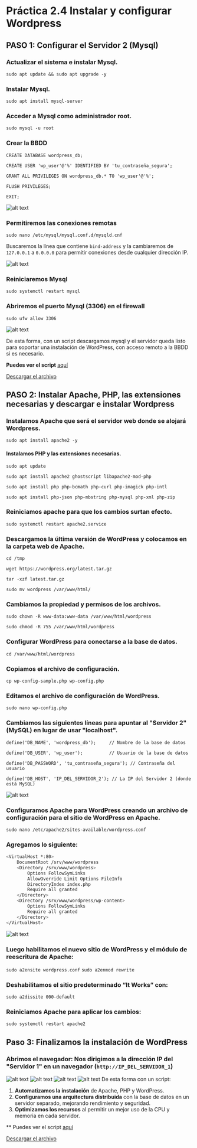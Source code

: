 # Práctica 2.4 Instalar y configurar Wordpress

## PASO 1: Configurar el Servidor 2 (Mysql)

### Actualizar el sistema e instalar Mysql.

`sudo apt update && sudo apt upgrade -y`

### Instalar Mysql.

`sudo apt install mysql-server`

### Acceder a Mysql como administrador root.

`sudo mysql -u root`

### Crear la BBDD

`CREATE DATABASE wordpress_db;`

`CREATE USER 'wp_user'@'%' IDENTIFIED BY 'tu_contraseña_segura';`

`GRANT ALL PRIVILEGES ON wordpress_db.* TO 'wp_user'@'%';`

`FLUSH PRIVILEGES;`

`EXIT;`

![alt text](image.png)

### Permitiremos las conexiones remotas

`sudo nano /etc/mysql/mysql.conf.d/mysqld.cnf`

Buscaremos la línea que contiene `bind-address` y la cambiaremos de `127.0.0.1` a `0.0.0.0` para permitir conexiones desde cualquier dirección IP.

![alt text](image-1.png)

### Reiniciaremos Mysql

`sudo systemctl restart mysql`

### Abriremos el puerto Mysql (3306) en el firewall

`sudo ufw allow 3306`

![alt text](image-2.png)

De esta forma, con un script descargamos mysql y el servidor queda listo para soportar una instalación de WordPress, con acceso remoto a la BBDD si es necesario.

**Puedes ver el script** [aquí](Mysql-para-wordpress.md)

[Descargar el archivo](./scripts/Mysql-para-wordpress.sh)


## PASO 2: Instalar Apache, PHP, las extensiones necesarias y descargar e instalar Wordpress

### Instalamos Apache que será el servidor web donde se alojará Wordpress.

`sudo apt install apache2 -y`

#### Instalamos PHP y las extensiones necesarias.

`sudo apt update`

`sudo apt install apache2 ghostscript libapache2-mod-php`

`sudo apt install php php-bcmath php-curl php-imagick php-intl`

`sudo apt install php-json php-mbstring php-mysql php-xml php-zip`

### Reiniciamos apache para que los cambios surtan efecto.

   `sudo systemctl restart apache2.service`

### Descargamos la última versión de WordPress y colocamos en la carpeta web de Apache.

`cd /tmp`

`wget https://wordpress.org/latest.tar.gz`

`tar -xzf latest.tar.gz`

`sudo mv wordpress /var/www/html/`

### Cambiamos la propiedad y permisos de los archivos.

`sudo chown -R www-data:www-data /var/www/html/wordpress`

`sudo chmod -R 755 /var/www/html/wordpress`

### Configurar WordPress para conectarse a la base de datos.

`cd /var/www/html/wordpress`

### Copiamos el archivo de configuración.

`cp wp-config-sample.php wp-config.php`

### Editamos el archivo de configuración de WordPress.

`sudo nano wp-config.php`

### Cambiamos las siguientes líneas para apuntar al "Servidor 2" (MySQL) en lugar de usar "localhost".

`define('DB_NAME', 'wordpress_db');     // Nombre de la base de datos`

`define('DB_USER', 'wp_user');          // Usuario de la base de datos`

`define('DB_PASSWORD', 'tu_contraseña_segura'); // Contraseña del usuario`

`define('DB_HOST', 'IP_DEL_SERVIDOR_2'); // La IP del Servidor 2 (donde está MySQL)`

![alt text](image-3.png)

### Configuramos Apache para WordPress creando un archivo de configuración para el sitio de WordPress en Apache.

`sudo nano /etc/apache2/sites-available/wordpress.conf`

### Agregamos lo siguiente:

```bash
<VirtualHost *:80>
    DocumentRoot /srv/www/wordpress
    <Directory /srv/www/wordpress>
        Options FollowSymLinks
        AllowOverride Limit Options FileInfo
        DirectoryIndex index.php
        Require all granted
    </Directory>
    <Directory /srv/www/wordpress/wp-content>
        Options FollowSymLinks
        Require all granted
    </Directory>
</VirtualHost>
```

![alt text](image-4.png)

### Luego habilitamos el nuevo sitio de WordPress y el módulo de reescritura de Apache:

`sudo a2ensite wordpress.conf`
`sudo a2enmod rewrite`

### Deshabilitamos el sitio predeterminado “It Works” con:

`sudo a2dissite 000-default`

### Reiniciamos Apache para aplicar los cambios:

`sudo systemctl restart apache2`

## Paso 3: Finalizamos la instalación de WordPress

### Abrimos el navegador: Nos dirigimos a la dirección IP del "Servidor 1" en un navegador (`http://IP_DEL_SERVIDOR_1`)

![alt text](image-5.png)
![alt text](image-6.png)
![alt text](image-7.png)
![alt text](image-8.png)
De esta forma con un script:

1. **Automatizamos la instalación** de Apache, PHP y WordPress.
2. **Configuramos una arquitectura distribuida** con la base de datos en un servidor separado, mejorando rendimiento y seguridad.
3. **Optimizamos los recursos** al permitir un mejor uso de la CPU y memoria en cada servidor.

** Puedes ver el script [aquí](Apache-wordpress-php.md)

[Descargar el archivo](./scripts/Apache-wordpress-php.sh)

